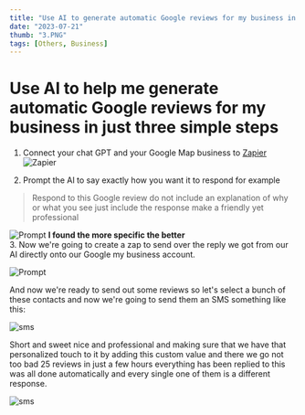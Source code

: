 ```yaml
---
title: "Use AI to generate automatic Google reviews for my business in just three simple steps"
date: "2023-07-21"
thumb: "3.PNG"
tags: [Others, Business]
---
```



# Use AI to help me generate automatic Google reviews for my business in just three simple steps 

1. Connect your chat GPT and your Google Map business to [Zapier](https://zapier.com/apps/google-my-business/integrations/chatgpt) 
![Zapier](/assets/img/1.PNG)

2. Prompt the AI to say exactly how you want it to respond for example 
> Respond to this Google review do not include an explanation of why or what you see just include the response make a friendly yet professional 

![Prompt](/assets/img/2.PNG)
**I found the more specific the better**  
3. Now we're going to create a zap to send over the reply we got from our AI directly onto our Google my business account.

![Prompt](/assets/img/2.PNG)

And now we're ready to send out some reviews so let's select a bunch of these contacts and now we're going to send them an SMS something like this:

![sms](/assets/img/sms.PNG)

Short and sweet nice and professional and making sure that we have that personalized touch to it by adding this custom value and there we go not too bad 25 reviews in just a few hours everything has been replied to this was all done automatically and every single one of them is a different response.

![sms](/assets/img/review.PNG)


  
  